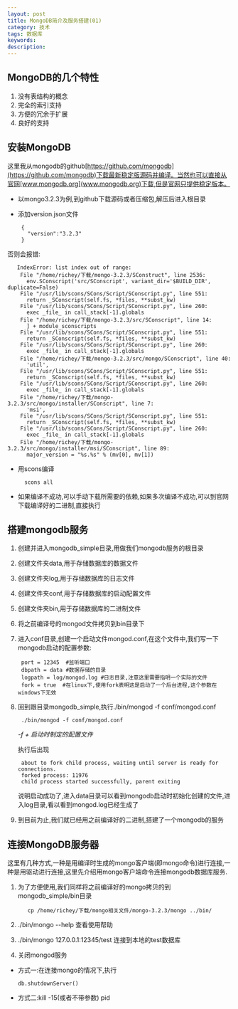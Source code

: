 ```yaml
---
layout: post
title: MongoDB简介及服务搭建(01)
category: 技术
tags: 数据库
keywords:
description:
---
```


## MongoDB的几个特性

1. 没有表结构的概念
2. 完全的索引支持
3. 方便的冗余于扩展
4. 良好的支持

## 安装MongoDB

这里我从mongodb的github[https://github.com/mongodb](https://github.com/mongodb)下载最新稳定版源码并编译。当然也可以直接从官网[www.mongodb.org](www.mongodb.org)下载,但是官网只提供稳定版本。

* 以mongo3.2.3为例,到github下载源码或者压缩包,解压后进入根目录

* 添加version.json文件

       {
         "version":"3.2.3"
       }

 否则会报错:

       IndexError: list index out of range:
        File "/home/richey/下载/mongo-3.2.3/SConstruct", line 2536:
          env.SConscript('src/SConscript', variant_dir='$BUILD_DIR', duplicate=False)
        File "/usr/lib/scons/SCons/Script/SConscript.py", line 551:
          return _SConscript(self.fs, *files, **subst_kw)
        File "/usr/lib/scons/SCons/Script/SConscript.py", line 260:
          exec _file_ in call_stack[-1].globals
        File "/home/richey/下载/mongo-3.2.3/src/SConscript", line 14:
          ] + module_sconscripts
        File "/usr/lib/scons/SCons/Script/SConscript.py", line 551:
          return _SConscript(self.fs, *files, **subst_kw)
        File "/usr/lib/scons/SCons/Script/SConscript.py", line 260:
          exec _file_ in call_stack[-1].globals
        File "/home/richey/下载/mongo-3.2.3/src/mongo/SConscript", line 40:
          'util',
        File "/usr/lib/scons/SCons/Script/SConscript.py", line 551:
          return _SConscript(self.fs, *files, **subst_kw)
        File "/usr/lib/scons/SCons/Script/SConscript.py", line 260:
          exec _file_ in call_stack[-1].globals
        File "/home/richey/下载/mongo-3.2.3/src/mongo/installer/SConscript", line 7:
          'msi',
        File "/usr/lib/scons/SCons/Script/SConscript.py", line 551:
          return _SConscript(self.fs, *files, **subst_kw)
        File "/usr/lib/scons/SCons/Script/SConscript.py", line 260:
          exec _file_ in call_stack[-1].globals
        File "/home/richey/下载/mongo-3.2.3/src/mongo/installer/msi/SConscript", line 89:
          major_version = "%s.%s" % (mv[0], mv[1])


* 用scons编译

        scons all

* 如果编译不成功,可以手动下载所需要的依赖,如果多次编译不成功,可以到官网下载编译好的二进制,直接执行

## 搭建mongodb服务

1. 创建并进入mongodb_simple目录,用做我们mongodb服务的根目录
2. 创建文件夹data,用于存储数据库的数据文件
3. 创建文件夹log,用于存储数据库的日志文件
4. 创建文件夹conf,用于存储数据库的启动配置文件
5. 创建文件夹bin,用于存储数据库的二进制文件
6. 将之前编译号的mongod文件拷贝到bin目录下
7. 进入conf目录,创建一个启动文件mongod.conf,在这个文件中,我们写一下mongodb启动的配置参数:

        port = 12345  #监听端口
        dbpath = data #数据存储的目录
        logpath = log/mongod.log #日志目录,注意这里需要指明一个实际的文件
        fork = true  #在linux下,使用fork表明这是启动了一个后台进程,这个参数在windows下无效

8. 回到跟目录mongodb_simple,执行./bin/mongod -f conf/mongod.conf

        ./bin/mongod -f conf/mongod.conf

   *-f + 启动时制定的配置文件*

   执行后出现

        about to fork child process, waiting until server is ready for connections.
        forked process: 11976
        child process started successfully, parent exiting

    说明启动成功了,进入data目录可以看到mongodb启动时初始化创建的文件,进入log目录,看以看到mongod.log已经生成了

9. 到目前为止,我们就已经用之前编译好的二进制,搭建了一个mongodb的服务

## 连接MongoDB服务器

这里有几种方式,一种是用编译时生成的mongo客户端(即mongo命令)进行连接,一种是用驱动进行连接,这里先介绍用mongo客户端命令连接mongodb数据库服务.

1. 为了方便使用,我们同样将之前编译好的mongo拷贝的到mongodb_simple/bin目录

          cp /home/richey/下载/mongo相关文件/mongo-3.2.3/mongo ../bin/  

2. ./bin/mongo --help 查看使用帮助

3. ./bin/mongo 127.0.0.1:12345/test  连接到本地的test数据库

4. 关闭mongod服务

  * 方式一:在连接mongo的情况下,执行

        db.shutdownServer()

  * 方式二:kill -15(或者不带参数) pid
